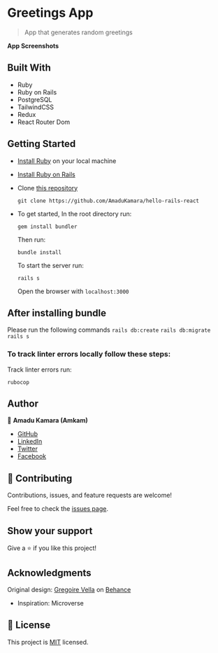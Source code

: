 # Greetings App

> App that generates random greetings

**App Screenshots**

## Built With

- Ruby
- Ruby on Rails
- PostgreSQL
- TailwindCSS
- Redux
- React Router Dom

## Getting Started

- [Install Ruby](https://www.ruby-lang.org/en/documentation/installation/) on your local machine
- [Install Ruby on Rails](https://guides.rubyonrails.org/v5.1/getting_started.html)
- Clone [this repository](https://github.com/AmaduKamara/budget-app.git)
  ```
  git clone https://github.com/AmaduKamara/hello-rails-react
  ```
- To get started, In the root directory run:

  ```
  gem install bundler
  ```

  Then run:

  ```
  bundle install
  ```

  To start the server run:

  ```
  rails s
  ```

  Open the browser with `localhost:3000`

## After installing bundle

Please run the following commands `rails db:create` `rails db:migrate` `rails s`

### To track linter errors locally follow these steps:

Track linter errors run:

```
rubocop
```

## Author

:man: **Amadu Kamara (Amkam)**

- [GitHub](https://github.com/AmaduKamara)
- [LinkedIn](https://www.linkedin.com/in/amadu-kamara-3b60a25b)
- [Twitter](https://twitter.com/DevAmkam)
- [Facebook](https://www.facebook.com/amadus.kamara.7)

## 🤝 Contributing

Contributions, issues, and feature requests are welcome!

Feel free to check the [issues page](https://github.com/AmaduKamara/hello-rails-react/issues).

## Show your support

Give a ⭐️ if you like this project!

## Acknowledgments

Original design: [Gregoire Vella](https://www.behance.net/gregoirevella) on [Behance](https://www.behance.net/gallery/19759151/Snapscan-iOs-design-and-branding?tracking_source=)

- Inspiration: Microverse

## 📝 License

This project is [MIT](./MIT.md) licensed.
